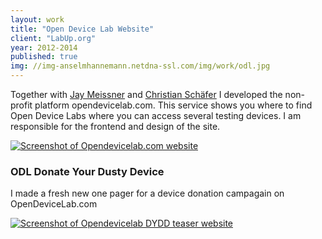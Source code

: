 ```yaml
---
layout: work
title: "Open Device Lab Website"
client: "LabUp.org"
year: 2012-2014
published: true
img: //img-anselmhannemann.netdna-ssl.com/img/work/odl.jpg
---
```


<p>Together with <a href="https://twitter.com/klick_ass">Jay Meissner</a> and <a href="https://twitter.com/derSchepp">Christian Schäfer</a> I developed the non-profit platform opendevicelab.com. This service shows you where to find Open Device Labs where you can access several testing devices. I am responsible for the frontend and design of the site.</p>

<a href="http://opendevicelab.com/">
	<img src="//img-anselmhannemann.netdna-ssl.com/img/work/odl.jpg" alt="Screenshot of Opendevicelab.com website">
</a>

<h3>ODL Donate Your Dusty Device</h3>

<p>I made a fresh new one pager for a device donation campagain on OpenDeviceLab.com</p>
<a href="http://opendevicelab.com/DYDD">
	<img src="//img-anselmhannemann.netdna-ssl.com/img/work/odl-dydd.jpg" alt="Screenshot of Opendevicelab DYDD teaser website">
</a>
